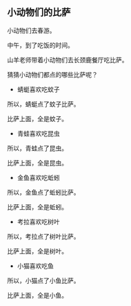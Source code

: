 ## 小动物们的比萨

小动物们去春游。

中午，到了吃饭的时间。

山羊老师带着小动物们去长颈鹿餐厅吃比萨。

猜猜小动物们都点的哪些比萨呢？



* 蜻蜓喜欢吃蚊子

所以，蜻蜓点了蚊子比萨。

比萨上面，全是蚊子。


* 青蛙喜欢吃昆虫

所以，青蛙点了昆虫。

比萨上面，全是昆虫。


* 金鱼喜欢吃蚯蚓

所以，金鱼点了蚯蚓比萨。

比萨上面，全是蚯蚓。


* 考拉喜欢吃树叶

所以，考拉点了树叶比萨。

比萨上面，全是树叶。


* 小猫喜欢吃鱼

所以，小猫点了小鱼比萨。

比萨上面，全是小鱼。
